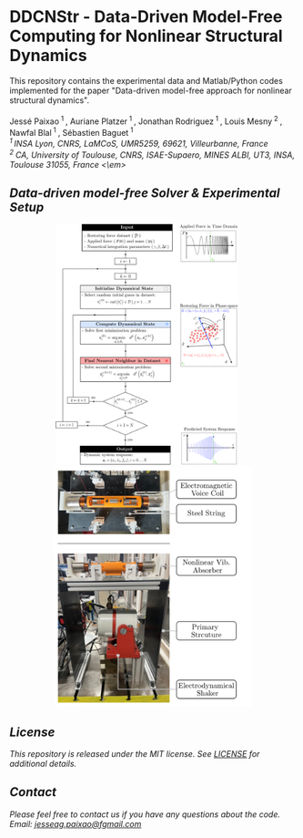 # DDCNStr - Data-Driven Model-Free Computing for Nonlinear Structural Dynamics

This repository contains the experimental data and Matlab/Python codes implemented for the paper "Data-driven model-free approach for nonlinear
structural dynamics". 
\
\
Jessé Paixao<sup> 1 </sup>, Auriane Platzer<sup> 1 </sup>, Jonathan Rodriguez<sup> 1 </sup>, Louis Mesny<sup> 2 </sup>, Nawfal Blal<sup> 1 </sup>, Sébastien Baguet<sup> 1 </sup> 
<br>
<em><sup> 1 </sup> INSA Lyon, CNRS, LaMCoS, UMR5259, 69621, Villeurbanne, France </em> <br>
<em><sup> 2 </sup> CA, University of Toulouse, CNRS, ISAE-Supaero, MINES ALBI, UT3, INSA, Toulouse 31055, France <\em>


## Data-driven model-free Solver & Experimental Setup
<p align="center">
  <img src="figures/general_dd_diagram.png" width="320" />  &ensp;   &ensp;       <img src="figures/experimental_setup.png" width="350"/> 
</p>
<p align="center">

## License
This repository is released under the MIT license. See [LICENSE](LICENSE) for additional details.

## Contact
Please feel free to contact us if you have any questions about the code. <br>
Email: jesseag.paixao@fgmail.com
